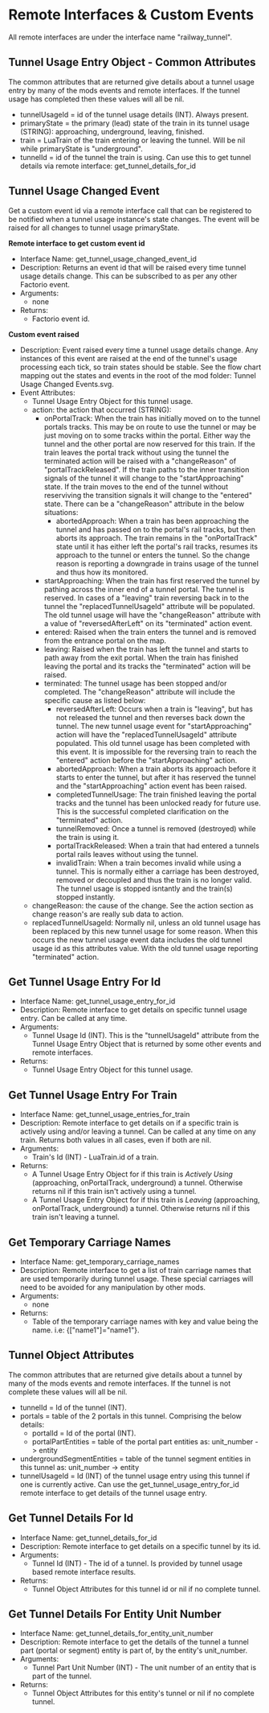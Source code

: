 Remote Interfaces & Custom Events
=================

All remote interfaces are under the interface name "railway_tunnel".



Tunnel Usage Entry Object - Common Attributes
----------------
The common attributes that are returned give details about a tunnel usage entry by many of the mods events and remote interfaces. If the tunnel usage has completed then these values will all be nil.
- tunnelUsageId = id of the tunnel usage details (INT). Always present.
- primaryState = the primary (lead) state of the train in its tunnel usage (STRING): approaching, underground, leaving, finished.
- train = LuaTrain of the train entering or leaving the tunnel. Will be nil while primaryState is "underground".
- tunnelId = id of the tunnel the train is using. Can use this to get tunnel details via remote interface: get_tunnel_details_for_id



Tunnel Usage Changed Event
--------------
Get a custom event id via a remote interface call that can be registered to be notified when a tunnel usage instance's state changes. The event will be raised for all changes to tunnel usage primaryState.

**Remote interface to get custom event id**
- Interface Name: get_tunnel_usage_changed_event_id
- Description: Returns an event id that will be raised every time tunnel usage details change. This can be subscribed to as per any other Factorio event.
- Arguments:
    - none
- Returns:
    - Factorio event id.

**Custom event raised**
- Description: Event raised every time a tunnel usage details change. Any instances of this event are raised at the end of the tunnel's usage processing each tick, so train states should be stable. See the flow chart mapping out the states and events in the root of the mod folder: Tunnel Usage Changed Events.svg.
- Event Attributes:
    - Tunnel Usage Entry Object for this tunnel usage.
    - action: the action that occurred (STRING):
        - onPortalTrack: When the train has initially moved on to the tunnel portals tracks. This may be on route to use the tunnel or may be just moving on to some tracks within the portal. Either way the tunnel and the other portal are now reserved for this train. If the train leaves the portal track without using the tunnel the terminated action will be raised with a "changeReason" of "portalTrackReleased". If the train paths to the inner transition signals of the tunnel it will change to the "startApproaching" state. If the train moves to the end of the tunnel without reserviving the transition signals it will change to the "entered" state. There can be a "changeReason" attribute in the below situations:
            - abortedApproach: When a train has been approaching the tunnel and has passed on to the portal's rail tracks, but then aborts its approach. The train remains in the "onPortalTrack" state until it has either left the portal's rail tracks, resumes its approach to the tunnel or enters the tunnel. So the change reason is reporting a downgrade in trains usage of the tunnel and thus how its monitored.
        - startApproaching: When the train has first reserved the tunnel by pathing across the inner end of a tunnel portal. The tunnel is reserved. In cases of a "leaving" train reversing back in to the tunnel the "replacedTunnelUsageId" attribute will be populated. The old tunnel usage will have the "changeReason" attribute with a value of "reversedAfterLeft" on its "terminated" action event.
        - entered: Raised when the train enters the tunnel and is removed from the entrance portal on the map.
        - leaving: Raised when the train has left the tunnel and starts to path away from the exit portal. When the train has finished leaving the portal and its tracks the "terminated" action will be raised.
        - terminated: The tunnel usage has been stopped and/or completed. The "changeReason" attribute will include the specific cause as listed below:
            - reversedAfterLeft: Occurs when a train is "leaving", but has not released the tunnel and then reverses back down the tunnel. The new tunnel usage event for "startApproaching" action will have the "replacedTunnelUsageId" attribute populated. This old tunnel usage has been completed with this event. It is impossible for the reversing train to reach the "entered" action before the "startApproaching" action.
            - abortedApproach: When a train aborts its approach before it starts to enter the tunnel, but after it has reserved the tunnel and the "startApproaching" action event has been raised.
            - completedTunnelUsage: The train finished leaving the portal tracks and the tunnel has been unlocked ready for future use. This is the successful completed clarification on the "terminated" action.
            - tunnelRemoved: Once a tunnel is removed (destroyed) while the train is using it.
            - portalTrackReleased: When a train that had entered a tunnels portal rails leaves without using the tunnel.
            - invalidTrain: When a train becomes invalid while using a tunnel. This is normally either a carriage has been destroyed, removed or decoupled and thus the train is no longer valid. The tunnel usage is stopped isntantly and the train(s) stopped instantly.
    - changeReason: the cause of the change. See the action section as change reason's are really sub data to action.
    - replacedTunnelUsageId: Normally nil, unless an old tunnel usage has been replaced by this new tunnel usage for some reason. When this occurs the new tunnel usage event data includes the old tunnel usage id as this attributes value. With the old tunnel usage reporting "terminated" action.



Get Tunnel Usage Entry For Id
----------------

- Interface Name: get_tunnel_usage_entry_for_id
- Description: Remote interface to get details on specific tunnel usage entry. Can be called at any time.
- Arguments:
    - Tunnel Usage Id (INT). This is the "tunnelUsageId" attribute from the Tunnel Usage Entry Object that is returned by some other events and remote interfaces.
- Returns:
    - Tunnel Usage Entry Object for this tunnel usage.



Get Tunnel Usage Entry For Train
----------------

- Interface Name: get_tunnel_usage_entries_for_train
- Description: Remote interface to get details on if a specific train is actively using and/or leaving a tunnel. Can be called at any time on any train. Returns both values in all cases, even if both are nil.
- Arguments:
    - Train's Id (INT) - LuaTrain.id of a train.
- Returns:
    - A Tunnel Usage Entry Object for if this train is *Actively Using* (approaching, onPortalTrack, underground) a tunnel. Otherwise returns nil if this train isn't actively using a tunnel.
    - A Tunnel Usage Entry Object for if this train is *Leaving* (approaching, onPortalTrack, underground) a tunnel. Otherwise returns nil if this train isn't leaving a tunnel.



Get Temporary Carriage Names
----------------

- Interface Name: get_temporary_carriage_names
- Description: Remote interface to get a list of train carriage names that are used temporarily during tunnel usage. These special carriages will need to be avoided for any manipulation by other mods.
- Arguments:
    - none
- Returns:
    - Table of the temporary carriage names with key and value being the name. i.e: {["name1"]="name1"}.



Tunnel Object Attributes
----------------

The common attributes that are returned give details about a tunnel by many of the mods events and remote interfaces. If the tunnel is not complete these values will all be nil.
- tunnelId = Id of the tunnel (INT).
- portals = table of the 2 portals in this tunnel. Comprising the below details:
    - portalId = Id of the portal (INT).
    - portalPartEntities = table of the portal part entities as: unit_number -> entity
- undergroundSegmentEntities = table of the tunnel segment entities in this tunnel as: unit_number -> entity
- tunnelUsageId = Id (INT) of the tunnel usage entry using this tunnel if one is currently active. Can use the get_tunnel_usage_entry_for_id remote interface to get details of the tunnel usage entry.



Get Tunnel Details For Id
-----------------

- Interface Name: get_tunnel_details_for_id
- Description: Remote interface to get details on a specific tunnel by its id.
- Arguments:
    - Tunnel Id (INT) - The id of a tunnel. Is provided by tunnel usage based remote interface results.
- Returns:
    - Tunnel Object Attributes for this tunnel id or nil if no complete tunnel.



Get Tunnel Details For Entity Unit Number
-----------------

- Interface Name: get_tunnel_details_for_entity_unit_number
- Description: Remote interface to get the details of the tunnel a tunnel part (portal or segment) entity is part of, by the entity's unit_number.
- Arguments:
    - Tunnel Part Unit Number (INT) - The unit number of an entity that is part of the tunnel.
- Returns:
    - Tunnel Object Attributes for this entity's tunnel or nil if no complete tunnel.
